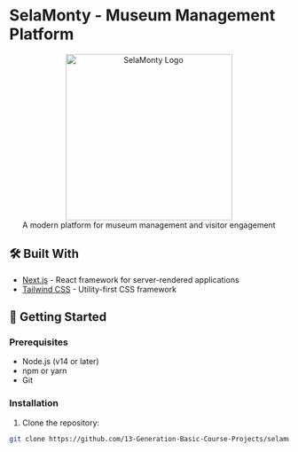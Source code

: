 # SelaMonty - Museum Management Platform

<p align="center">
  <img src="http://34.129.192.53:3000/logo.svg" alt="SelaMonty Logo" width="300"/>
  <br>
  <span>A modern platform for museum management and visitor engagement</span>
</p>

## 🛠 Built With

- [Next.js](https://nextjs.org/) - React framework for server-rendered applications
- [Tailwind CSS](https://tailwindcss.com/) - Utility-first CSS framework

## 🚀 Getting Started

### Prerequisites
- Node.js (v14 or later)
- npm or yarn
- Git

### Installation

1. Clone the repository:
```bash
git clone https://github.com/13-Generation-Basic-Course-Projects/selamunty-ui.git
```
